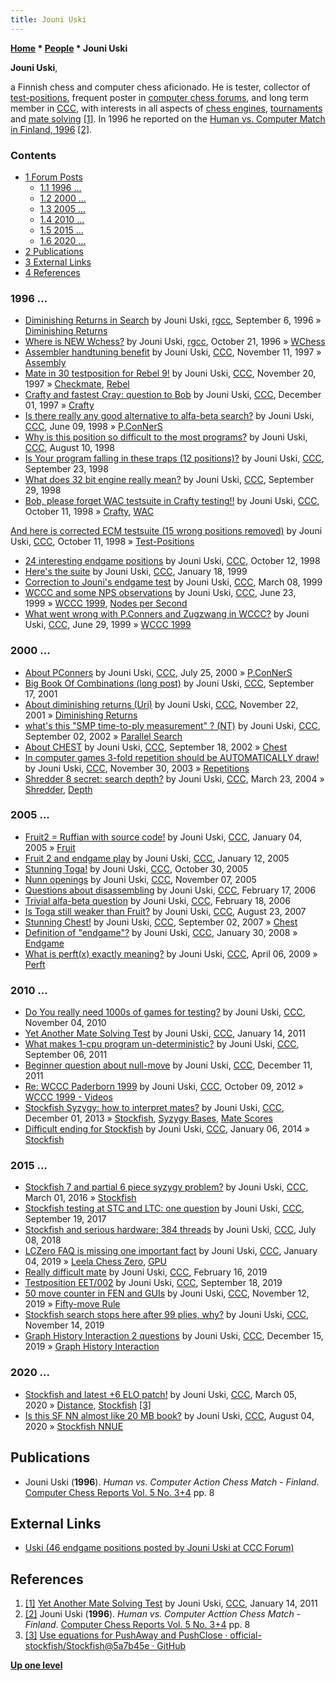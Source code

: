 ```yaml
---
title: Jouni Uski
---
```

**[Home](Home "Home") \* [People](People "People") \* Jouni Uski**


**Jouni Uski**,  

a Finnish chess and computer chess aficionado. He is tester, collector of [test-positions](Test-Positions "Test-Positions"), frequent poster in [computer chess forums](Computer_Chess_Forums "Computer Chess Forums"), and long term member in [CCC](CCC "CCC"), 
with interests in all aspects of [chess engines](Engines "Engines"), [tournaments](Tournaments_and_Matches "Tournaments and Matches") and [mate solving](Checkmate "Checkmate") <a id="cite-note-1" href="#cite-ref-1">[1]</a>. In 1996 he reported on the [Human vs. Computer Match in Finland, 1996](Human_vs._Computer_Match_in_Finland,_1996 "Human vs. Computer Match in Finland, 1996") <a id="cite-note-2" href="#cite-ref-2">[2]</a>.



### Contents


* [1 Forum Posts](#forum-posts)
	+ [1.1 1996 ...](#1996-...)
	+ [1.2 2000 ...](#2000-...)
	+ [1.3 2005 ...](#2005-...)
	+ [1.4 2010 ...](#2010-...)
	+ [1.5 2015 ...](#2015-...)
	+ [1.6 2020 ...](#2020-...)
* [2 Publications](#publications)
* [3 External Links](#external-links)
* [4 References](#references)






### 1996 ...


* [Diminishing Returns in Search](http://groups.google.com/group/rec.games.chess.computer/browse_frm/thread/4b61b775ec46b7d7) by Jouni Uski, [rgcc](Computer_Chess_Forums "Computer Chess Forums"), September 6, 1996 » [Diminishing Returns](Depth#DiminishingReturns "Depth")
* [Where is NEW Wchess?](http://groups.google.com/group/rec.games.chess.computer/browse_frm/thread/d5170401c6b1164d) by Jouni Uski, [rgcc](Computer_Chess_Forums "Computer Chess Forums"), October 21, 1996 » [WChess](WChess "WChess")
* [Assembler handtuning benefit](https://www.stmintz.com/ccc/index.php?id=11909) by Jouni Uski, [CCC](CCC "CCC"), November 11, 1997 » [Assembly](Assembly "Assembly")
* [Mate in 30 testposition for Rebel 9!](https://www.stmintz.com/ccc/index.php?id=12186) by Jouni Uski, [CCC](CCC "CCC"), November 20, 1997 » [Checkmate](Checkmate "Checkmate"), [Rebel](Rebel "Rebel")
* [Crafty and fastest Cray: question to Bob](https://www.stmintz.com/ccc/index.php?id=12532) by Jouni Uski, [CCC](CCC "CCC"), December 01, 1997 » [Crafty](Crafty "Crafty")
* [Is there really any good alternative to alfa-beta search?](https://www.stmintz.com/ccc/index.php?id=20233) by Jouni Uski, [CCC](CCC "CCC"), June 09, 1998 » [P.ConNerS](P.ConNerS "P.ConNerS")
* [Why is this position so difficult to the most programs?](https://www.stmintz.com/ccc/index.php?id=24395) by Jouni Uski, [CCC](CCC "CCC"), August 10, 1998
* [Is Your program falling in these traps (12 positions)?](https://www.stmintz.com/ccc/index.php?id=27578) by Jouni Uski, [CCC](CCC "CCC"), September 23, 1998
* [What does 32 bit engine really mean?](https://www.stmintz.com/ccc/index.php?id=28381) by Jouni Uski, [CCC](CCC "CCC"), September 29, 1998
* [Bob, please forget WAC testsuite in Crafty testing!!](https://www.stmintz.com/ccc/index.php?id=29327) by Jouni Uski, [CCC](CCC "CCC"), October 11, 1998 » [Crafty](Crafty "Crafty"), [WAC](Win_at_Chess "Win at Chess")


 [And here is corrected ECM testsuite (15 wrong positions removed)](https://www.stmintz.com/ccc/index.php?id=29329) by Jouni Uski, [CCC](CCC "CCC"), October 11, 1998 » [Test-Positions](Test-Positions "Test-Positions")
* [24 interesting endgame positions](https://www.stmintz.com/ccc/index.php?id=29328) by Jouni Uski, [CCC](CCC "CCC"), October 12, 1998
* [Here's the suite](https://www.stmintz.com/ccc/index.php?id=39972) by Jouni Uski, [CCC](CCC "CCC"), January 18, 1999
* [Correction to Jouni's endgame test](https://www.stmintz.com/ccc/index.php?id=45368) by Jouni Uski, [CCC](CCC "CCC"), March 08, 1999
* [WCCC and some NPS observations](https://www.stmintz.com/ccc/index.php?id=57611) by Jouni Uski, [CCC](CCC "CCC"), June 23, 1999 » [WCCC 1999](WCCC_1999 "WCCC 1999"), [Nodes per Second](Nodes_per_Second "Nodes per Second")
* [What went wrong with P.Conners and Zugzwang in WCCC?](https://www.stmintz.com/ccc/index.php?id=58557) by Jouni Uski, [CCC](CCC "CCC"), June 29, 1999 » [WCCC 1999](WCCC_1999 "WCCC 1999")


### 2000 ...


* [About PConners](https://www.stmintz.com/ccc/index.php?id=121556) by Jouni Uski, [CCC](CCC "CCC"), July 25, 2000 » [P.ConNerS](P.ConNerS "P.ConNerS")
* [Big Book Of Combinations (long post)](https://www.stmintz.com/ccc/index.php?id=189107) by Jouni Uski, [CCC](CCC "CCC"), September 17, 2001
* [About diminishing returns (Uri)](https://www.stmintz.com/ccc/index.php?id=198429) by Jouni Uski, [CCC](CCC "CCC"), November 22, 2001 » [Diminishing Returns](Depth#DiminishingReturns "Depth")
* [what's this "SMP time-to-ply measurement" ? (NT)](https://www.stmintz.com/ccc/index.php?id=249157) by Jouni Uski, [CCC](CCC "CCC"), September 02, 2002 » [Parallel Search](Parallel_Search "Parallel Search")
* [About CHEST](https://www.stmintz.com/ccc/index.php?id=252628) by Jouni Uski, [CCC](CCC "CCC"), September 18, 2002 » [Chest](Chest "Chest")
* [In computer games 3-fold repetition should be AUTOMATICALLY draw!](https://www.stmintz.com/ccc/index.php?id=332089) by Jouni Uski, [CCC](CCC "CCC"), November 30, 2003 » [Repetitions](Repetitions "Repetitions")
* [Shredder 8 secret: search depth?](https://www.stmintz.com/ccc/index.php?id=356109) by Jouni Uski, [CCC](CCC "CCC"), March 23, 2004 » [Shredder](Shredder "Shredder"), [Depth](Depth "Depth")


### 2005 ...


* [Fruit2 = Ruffian with source code!](https://www.stmintz.com/ccc/index.php?id=404043) by Jouni Uski, [CCC](CCC "CCC"), January 04, 2005 » [Fruit](Fruit "Fruit")
* [Fruit 2 and endgame play](https://www.stmintz.com/ccc/index.php?id=405159) by Jouni Uski, [CCC](CCC "CCC"), January 12, 2005
* [Stunning Toga!](https://www.stmintz.com/ccc/index.php?id=458835) by Jouni Uski, [CCC](CCC "CCC"), October 30, 2005
* [Nunn openings](https://www.stmintz.com/ccc/index.php?id=460363) by Jouni Uski, [CCC](CCC "CCC"), November 07, 2005
* [Questions about disassembling](https://www.stmintz.com/ccc/index.php?id=487277) by Jouni Uski, [CCC](CCC "CCC"), February 17, 2006
* [Trivial alfa-beta question](https://www.stmintz.com/ccc/index.php?id=487561) by Jouni Uski, [CCC](CCC "CCC"), February 18, 2006
* [Is Toga still weaker than Fruit?](http://www.talkchess.com/forum/viewtopic.php?t=15981) by Jouni Uski, [CCC](CCC "CCC"), August 23, 2007
* [Stunning Chest!](http://www.talkchess.com/forum/viewtopic.php?t=16205) by Jouni Uski, [CCC](CCC "CCC"), September 02, 2007 » [Chest](Chest "Chest")
* [Definition of "endgame"?](http://www.talkchess.com/forum/viewtopic.php?t=19296) by Jouni Uski, [CCC](CCC "CCC"), January 30, 2008 » [Endgame](Endgame "Endgame")
* [What is perft(x) exactly meaning?](http://www.talkchess.com/forum/viewtopic.php?t=27334) by Jouni Uski, [CCC](CCC "CCC"), April 06, 2009 » [Perft](Perft "Perft")


### 2010 ...


* [Do You really need 1000s of games for testing?](http://www.talkchess.com/forum/viewtopic.php?t=36592) by Jouni Uski, [CCC](CCC "CCC"), November 04, 2010
* [Yet Another Mate Solving Test](http://www.talkchess.com/forum/viewtopic.php?t=37616) by Jouni Uski, [CCC](CCC "CCC"), January 14, 2011
* [What makes 1-cpu program un-deterministic?](http://www.talkchess.com/forum/viewtopic.php?t=40289) by Jouni Uski, [CCC](CCC "CCC"), September 06, 2011
* [Beginner question about null-move](http://www.talkchess.com/forum/viewtopic.php?t=41414) by Jouni Uski, [CCC](CCC "CCC"), December 11, 2011
* [Re: WCCC Paderborn 1999](http://www.talkchess.com/forum/viewtopic.php?t=45500&start=2) by Jouni Uski, [CCC](CCC "CCC"), October 09, 2012 » [WCCC 1999 - Videos](WCCC_1999#Videos "WCCC 1999")
* [Stockfish Syzygy: how to interpret mates?](http://www.talkchess.com/forum/viewtopic.php?t=50296) by Jouni Uski, [CCC](CCC "CCC"), December 01, 2013 » [Stockfish](Stockfish "Stockfish"), [Syzygy Bases](Syzygy_Bases "Syzygy Bases"), [Mate Scores](Score#MateScores "Score")
* [Difficult ending for Stockfish](http://www.talkchess.com/forum/viewtopic.php?t=50794) by Jouni Uski, [CCC](CCC "CCC"), January 06, 2014 » [Stockfish](Stockfish "Stockfish")


### 2015 ...


* [Stockfish 7 and partial 6 piece syzygy problem?](http://www.talkchess.com/forum/viewtopic.php?t=59407) by Jouni Uski, [CCC](CCC "CCC"), March 01, 2016 » [Stockfish](Stockfish "Stockfish")
* [Stockfish testing at STC and LTC: one question](http://www.talkchess.com/forum/viewtopic.php?t=65216) by Jouni Uski, [CCC](CCC "CCC"), September 19, 2017
* [Stockfish and serious hardware: 384 threads](http://www.talkchess.com/forum3/viewtopic.php?f=2&t=67932) by Jouni Uski, [CCC](CCC "CCC"), July 08, 2018
* [LCZero FAQ is missing one important fact](http://www.talkchess.com/forum3/viewtopic.php?f=2&t=69478) by Jouni Uski, [CCC](CCC "CCC"), January 04, 2019 » [Leela Chess Zero](Leela_Chess_Zero "Leela Chess Zero"), [GPU](GPU "GPU")
* [Really difficult mate](http://www.talkchess.com/forum3/viewtopic.php?f=2&t=69926) by Jouni Uski, [CCC](CCC "CCC"), February 16, 2019
* [Testposition EET/002](http://www.talkchess.com/forum3/viewtopic.php?f=2&t=71851) by Jouni Uski, [CCC](CCC "CCC"), September 18, 2019
* [50 move counter in FEN and GUIs](http://www.talkchess.com/forum3/viewtopic.php?f=2&t=72308) by Jouni Uski, [CCC](CCC "CCC"), November 12, 2019 » [Fifty-move Rule](Fifty-move_Rule "Fifty-move Rule")
* [Stockfish search stops here after 99 plies, why?](http://www.talkchess.com/forum3/viewtopic.php?f=2&t=72325) by Jouni Uski, [CCC](CCC "CCC"), November 14, 2019
* [Graph History Interaction 2 questions](http://www.talkchess.com/forum3/viewtopic.php?f=7&t=72578) by Jouni Uski, [CCC](CCC "CCC"), December 15, 2019 » [Graph History Interaction](Graph_History_Interaction "Graph History Interaction")


### 2020 ...


* [Stockfish and latest +6 ELO patch!](http://www.talkchess.com/forum3/viewtopic.php?f=2&t=73273) by Jouni Uski, [CCC](CCC "CCC"), March 05, 2020 » [Distance](Distance "Distance"), [Stockfish](Stockfish "Stockfish") <a id="cite-note-3" href="#cite-ref-3">[3]</a>
* [Is this SF NN almost like 20 MB book?](http://www.talkchess.com/forum3/viewtopic.php?f=2&t=74683) by Jouni Uski, [CCC](CCC "CCC"), August 04, 2020 » [Stockfish NNUE](Stockfish_NNUE "Stockfish NNUE")


## Publications


* Jouni Uski (**1996**). *Human vs. Computer Action Chess Match - Finland*. [Computer Chess Reports Vol. 5 No. 3+4](Computer_Chess_Reports "Computer Chess Reports") pp. 8


## External Links


* [Uski (46 endgame positions posted by Jouni Uski at CCC Forum)](https://www.oocities.org/siliconvalley/lab/6606/uski.htm)


## References


1. <a id="cite-ref-1" href="#cite-note-1">[1]</a> [Yet Another Mate Solving Test](http://www.talkchess.com/forum/viewtopic.php?t=37616) by Jouni Uski, [CCC](CCC "CCC"), January 14, 2011
2. <a id="cite-ref-2" href="#cite-note-2">[2]</a> Jouni Uski (**1996**). *Human vs. Computer Acttion Chess Match - Finland*. [Computer Chess Reports Vol. 5 No. 3+4](Computer_Chess_Reports "Computer Chess Reports") pp. 8
3. <a id="cite-ref-3" href="#cite-note-3">[3]</a> [Use equations for PushAway and PushClose · official-stockfish/Stockfish@5a7b45e · GitHub](https://github.com/official-stockfish/Stockfish/commit/5a7b45eac9dedbf7ebc61d9deb4dd934058d1ca1#diff-4cd6bcdb505b124d7bdc612c4789dc26L57-R59)

**[Up one level](People "People")**







 
